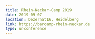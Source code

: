 ```yaml
---
title: Rhein-Neckar-Camp 2019
date: 2019-09-07
location: Dezernat16, Heidelberg
link: https://barcamp-rhein-neckar.de
type: unconference
---
```

